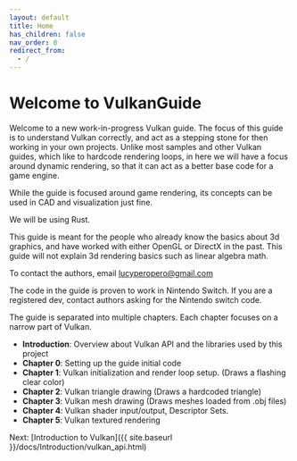 ```yaml
---
layout: default
title: Home
has_children: false
nav_order: 0
redirect_from:
  - /
---
```


# Welcome to VulkanGuide

Welcome to a new work-in-progress Vulkan guide. The focus of this guide is to understand Vulkan correctly, and act as a stepping stone for then working in your own projects. Unlike most samples and other Vulkan guides, which like to hardcode rendering loops, in here we will have a focus around dynamic rendering, so that it can act as a better base code for a game engine.

While the guide is focused around game rendering, its concepts can be used in CAD and visualization just fine.

We will be using Rust.

This guide is meant for the people who already know the basics about 3d graphics, and have worked with either OpenGL or DirectX in the past. This guide will not explain 3d rendering basics such as linear algebra math.

To contact the authors, email lucyperopero@gmail.com

The code in the guide is proven to work in Nintendo Switch. If you are a registered dev, contact authors asking for the Nintendo switch code.

The guide is separated into multiple chapters. Each chapter focuses on a narrow part of Vulkan.

- **Introduction**: Overview about Vulkan API and the libraries used by this project
- **Chapter 0**: Setting up the guide initial code
- **Chapter 1**: Vulkan initialization and render loop setup. (Draws a flashing clear color)
- **Chapter 2**: Vulkan triangle drawing (Draws a hardcoded triangle)
- **Chapter 3**: Vulkan mesh drawing (Draws meshes loaded from .obj files)
- **Chapter 4**: Vulkan shader input/output, Descriptor Sets.
- **Chapter 5**: Vulkan textured rendering


Next: [Introduction to Vulkan]({{ site.baseurl }}/docs/Introduction/vulkan_api.html)